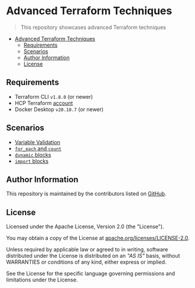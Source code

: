 # Advanced Terraform Techniques

> This repository showcases advanced Terraform techniques

<!-- TOC -->
* [Advanced Terraform Techniques](#advanced-terraform-techniques)
  * [Requirements](#requirements)
  * [Scenarios](#scenarios)
  * [Author Information](#author-information)
  * [License](#license)
<!-- TOC -->

## Requirements

* Terraform CLI `v1.8.0` (or newer)
* HCP Terraform [account](https://app.terraform.io/signup/account)
* Docker Desktop `v20.10.7` (or newer)

## Scenarios

- [Variable Validation](./1-variable-validation)
- [`for_each` and `count`](./2-foreach-and-count)
- [`dynamic` blocks](./3-dynamic-blocks)
- [`import` blocks](./4-imports)

## Author Information

This repository is maintained by the contributors listed on [GitHub](https://github.com/ksatirli/advanced-terraform-techniques/graphs/contributors).

## License

Licensed under the Apache License, Version 2.0 (the "License").

You may obtain a copy of the License at [apache.org/licenses/LICENSE-2.0](http://www.apache.org/licenses/LICENSE-2.0).

Unless required by applicable law or agreed to in writing, software distributed under the License is distributed on an _"AS IS"_ basis, without WARRANTIES or conditions of any kind, either express or implied.

See the License for the specific language governing permissions and limitations under the License.
